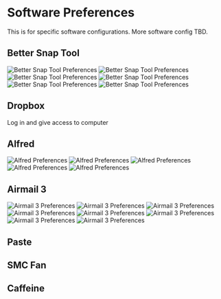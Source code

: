 # Software Preferences

This is for specific software configurations. More software config TBD.

## Better Snap Tool

![Better Snap Tool Preferences](./pictures/bettersnaptool_01.png)
![Better Snap Tool Preferences](./pictures/bettersnaptool_02.png)
![Better Snap Tool Preferences](./pictures/bettersnaptool_03.png)
![Better Snap Tool Preferences](./pictures/bettersnaptool_04.png)
![Better Snap Tool Preferences](./pictures/bettersnaptool_05.png)
![Better Snap Tool Preferences](./pictures/bettersnaptool_06.png)

## Dropbox

Log in and give access to computer

## Alfred

![Alfred Preferences](./pictures/alfred_01.png)
![Alfred Preferences](./pictures/alfred_02.png)
![Alfred Preferences](./pictures/alfred_03.png)
![Alfred Preferences](./pictures/alfred_04.png)
![Alfred Preferences](./pictures/alfred_05.png)

## Airmail 3

![Airmail 3 Preferences](./pictures/airmail3_01.png)
![Airmail 3 Preferences](./pictures/airmail3_02.png)
![Airmail 3 Preferences](./pictures/airmail3_03.png)
![Airmail 3 Preferences](./pictures/airmail3_04.png)
![Airmail 3 Preferences](./pictures/airmail3_05.png)
![Airmail 3 Preferences](./pictures/airmail3_06.png)
![Airmail 3 Preferences](./pictures/airmail3_07.png)
![Airmail 3 Preferences](./pictures/airmail3_08.png)

## Paste

## SMC Fan

## Caffeine